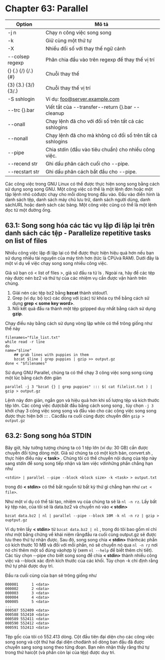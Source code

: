 # Chapter 63: Parallel

|Option|Mô tả|
|---|---|
-j n|Chạy n công việc song song
-k|Giữ cùng một thứ tự
-X|Nhiều đối số với thay thế ngữ cảnh
--colsep regexp|Phân chia đầu vào trên regexp để thay thế vị trí
{} {.} {/} {/.} {#}| Chuỗi thay thế
{3} {3.} {3/} {3/.} |Chuỗi thay thế vị trí
-S sshlogin|Ví dụ: foo@server.example.com
--trc {}.bar|Viết tắt của --transfer--return {}.bar --cleanup
--onall|Chạy lệnh đã cho với đối số trên tất cả các sshlogins
--nonall|Chạy lệnh đã cho mà không có đối số trên tất cả sshlogins
--pipe|Chia stdin (đầu vào tiêu chuẩn) cho nhiều công việc.
--recend str|Ghi dấu phân cách cuối cho --pipe.
--recstart str|Ghi dấu phân cách bắt đầu cho --pipe.

Các công việc trong GNU Linux có thể được thực hiện song song bằng cách sử dụng song song GNU. Một công việc có thể là một lệnh đơn hoặc một tập lệnh nhỏ cóđược chạy cho mỗi dòng trong đầu vào. Đầu vào điển hình là danh sách tệp, danh sách máy chủ lưu trữ, danh sách người dùng, danh sáchURL hoặc danh sách các bảng. Một công việc cũng có thể là một lệnh đọc từ một đường ống.

## 63.1: Song song hóa các tác vụ lặp đi lặp lại trên danh sách các tệp - Parallelize repetitive tasks on list of files

Nhiều công việc lặp đi lặp lại có thể được thực hiện hiệu quả hơn nếu bạn sử dụng nhiều tài nguyên của máy tính hơn (tức là CPUvà RAM). Dưới đây là một ví dụ về việc chạy song song nhiều công việc.

Giả sử bạn có < list of files >, giả sử đầu ra từ ls . Ngoài ra, hãy để các tệp này được nén bz2 và thứ tự của các nhiệm vụ cần được vận hành trên chúng.

1. Giải nén các tệp bz2 bằng **bzcat** thành stdout1.
2. Grep (ví dụ: bộ lọc) các dòng với (các) từ khóa cụ thể bằng cách sử dụng **grep < some key word>**.
3. Nối kết quả đầu ra thành một tệp gzipped duy nhất bằng cách sử dụng **gzip**.

Chạy điều này bằng cách sử dụng vòng lặp while có thể trông giống như thế này

```
filenames="file_list.txt"
while read -r line
do
name="$line"
    ## grab lines with puppies in them
    bzcat $line | grep puppies | gzip >> output.gz
done < "$filenames"
```

Sử dụng GNU Parallel, chúng ta có thể chạy 3 công việc song song cùng một lúc bằng cách đơn giản

```
parallel -j 3 "bzcat {} | grep puppies" ::: $( cat filelist.txt ) | gzip > output.gz
```

Lệnh này đơn giản, ngắn gọn và hiệu quả hơn khi số lượng tệp và kích thước tệp lớn. Các công việc đượcbắt đầu bằng cách song song , tùy chọn `-j 3` khởi chạy 3 công việc song song và đầu vào cho các công việc song song được thực hiện bởi ::: . Cácđầu ra cuối cùng được chuyển đến `gzip > output.gz`

## 63.2: Song song hóa STDIN

Bây giờ, hãy tưởng tượng chúng ta có 1 tệp lớn (ví dụ: 30 GB) cần được chuyển đổi từng dòng một. Giả sử chúng ta có một kịch bản, convert.sh , thực hiện điều này **< task>** . Chúng tôi có thể chuyển nội dung của tệp này sang stdin để song song tiếp nhận và làm việc vớinhững phần chẳng hạn như

```
<stdin> | parallel --pipe --block <block size> -k <task> > output.txt
```

trong đó **< stdin>** có thể bắt nguồn từ bất kỳ thứ gì chẳng hạn như `cat < file>`.

Như một ví dụ có thể tái tạo, nhiệm vụ của chúng ta sẽ là `nl -n rz`. Lấy bất kỳ tệp nào, của tôi sẽ là data.bz2 và chuyển nó vào **< stdin>**

```
bzcat data.bz2 | nl | parallel --pipe --block 10M -k nl -n rz | gzip > ouptput.gz
```

Ví dụ trên lấy **< stdin>** từ `bzcat data.bz2 | nl` , trong đó tôi bao gồm nl chỉ như một bằng chứng về khái niệm rằngđầu ra cuối cùng output.gz sẽ được lưu theo thứ tự nhận được. Sau đó, song song chia **< stdin>** thànhcác phần có kích thước 10 MB và đối với mỗi phần, nó sẽ chuyển nó qua `nl -n rz` nơi nó chỉ thêm một số đúng vàohợp lý (xem `nl --help` để biết thêm chi tiết). Các tùy chọn --pipe cho biết song song để chia **< stdin>** thành nhiều công việc và --block xác định kích thước của các khối. Tùy chọn -k chỉ định rằng thứ tự phải được duy trì.

Đầu ra cuối cùng của bạn sẽ trông giống như

```
000001      1 <data>
000002      2 <data>
000003      3 <data>
000004      4 <data>
000005      5 <data>
...
000587 552409 <data>
000588 552410 <data>
000589 552411 <data>
000590 552412 <data>
000591 552413 <data>
```

Tệp gốc của tôi có 552.413 dòng. Cột đầu tiên đại diện cho các công việc song song và cột thứ hai đại diện chođánh số dòng ban đầu đã được chuyển sang song song theo từng đoạn. Bạn nên nhận thấy rằng thứ tự trong thứ haicột (và phần còn lại của tệp) được duy trì.